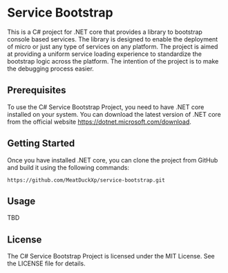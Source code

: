 # Service Bootstrap
This is a C# project for .NET core that provides a library to bootstrap console based services. The library is designed to enable the deployment of micro or just any type of services on any platform. The project is aimed at providing a uniform service loading experience to standardize the bootstrap logic across the platform. The intention of the project is to make the debugging process easier.

## Prerequisites
To use the C# Service Bootstrap Project, you need to have .NET core installed on your system. You can download the latest version of .NET core from the official website https://dotnet.microsoft.com/download.

## Getting Started
Once you have installed .NET core, you can clone the project from GitHub and build it using the following commands:
```
https://github.com/MeatDuckXp/service-bootstrap.git
```

## Usage
TBD

## License
The C# Service Bootstrap Project is licensed under the MIT License. See the LICENSE file for details.